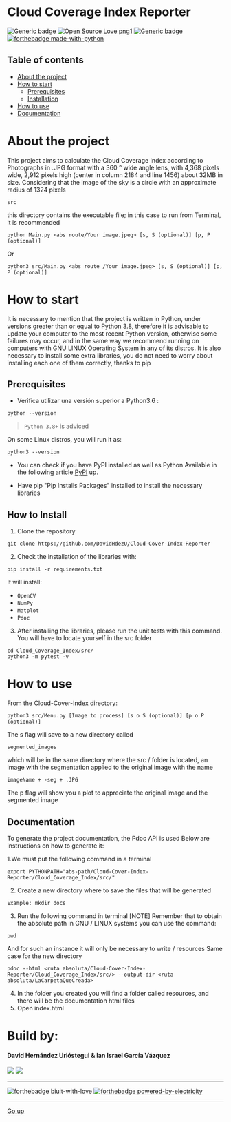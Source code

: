 # Cloud Coverage Index Reporter
[![Generic badge](https://img.shields.io/badge/version-3.09.10-<COLOR>.svg)](https://shields.io/)
[![Open Source Love png1](https://badges.frapsoft.com/os/v1/open-source.png?v=103)](https://github.com/ellerbrock/open-source-badges/)
[![Generic badge](https://img.shields.io/badge/contributors-2-blue)](https://shields.io/)  
[![forthebadge made-with-python](https://forthebadge.com/images/badges/made-with-python.svg)](https://www.python.org/)  


## Table of contents
* [About the project](#acerca-del-proyecto)
* [How to start](#como-empezar)
  * [Prerequisites](#prerequisites)
  * [Installation](#installation)
* [How to use](#uso)
* [Documentation](#Documentación)




# About the project
This project aims to calculate the Cloud Coverage Index according to Photographs in .JPG format with a 360 ° wide angle lens, with 4,368 pixels wide, 2,912 pixels high (center in column 2184 and line 1456) about 32MB in size. Considering that the image of the sky is a circle with an approximate radius of 1324 pixels 
```
src
```

this directory contains the executable file; in this case to run from Terminal, it is recommended 

```
python Main.py <abs route/Your image.jpeg> [s, S (optional)] [p, P (optional)]
```
Or
```
python3 src/Main.py <abs route /Your image.jpeg> [s, S (optional)] [p, P (optional)]
```



# How to start
It is necessary to mention that the project is written in Python, under versions greater than or equal to Python 3.8, therefore it is advisable to update your computer to the most recent Python version, otherwise some failures may occur, and in the same way we recommend running on computers with GNU LINUX Operating System in any of its distros.
It is also necessary to install some extra libraries, you do not need to worry about installing each one of them correctly, thanks to pip


## Prerequisites
* Verifica utilizar una versión superior a Python3.6 :
```
python --version
```
> `Python 3.8+` is adviced  

  On some Linux distros, you will run it as:  
  ```
  python3 --version
  ```


* You can check if you have PyPI installed as well as Python
   Available in the following article 
  [PyPI](https://www.tecmint.com/install-pip-in-linux/) up.  

* Have pip "Pip Installs Packages" installed to install the necessary libraries 

## How to Install
1. Clone the repository
```
git clone https://github.com/DavidHdezU/Cloud-Cover-Index-Reporter
```
2. Check the installation of the libraries with: 

  ```
  pip install -r requirements.txt
  ```
  It will install:
  * `OpenCV`
  * `NumPy`
  * `Matplot`
  * `Pdoc`
 3. After installing the libraries, please run the unit tests with this command. You will have to locate yourself in the src folder 
 ```
 cd Cloud_Coverage_Index/src/
 python3 -m pytest -v
 ```
 
# How to use

From the Cloud-Cover-Index directory:
```
python3 src/Menu.py [Image to process] [s o S (optional)] [p o P (optional)]
```

The s flag will save to a new directory called 
```
segmented_images
```
which will be in the same directory where the src / folder is located, an image with the segmentation applied to the original image with the name 
```
imageName + -seg + .JPG
```
The p flag will show you a plot to appreciate the original image
and the segmented image 

## Documentation

To generate the project documentation, the Pdoc API is used
Below are instructions on how to generate it:

1.We must put the following command in a terminal
```
export PYTHONPATH="abs-path/Cloud-Cover-Index-Reporter/Cloud_Coverage_Index/src/"
```
2. Create a new directory where to save the files that will be generated 
```
Example: mkdir docs
```
3. Run the following command in terminal 
[NOTE] Remember that to obtain the absolute path in GNU / LINUX systems you can use the command:
```
pwd
```
And for such an instance it will only be necessary to write / resources
Same case for the new directory

```
pdoc --html <ruta absoluta/Cloud-Cover-Index-Reporter/Cloud_Coverage_Index/src/> --output-dir <ruta absoluta/LaCarpetaQueCreada>

```
4. In the folder you created you will find a folder called resources, and there will be the documentation html files
5. Open index.html 


# Build by:
#### David Hernández Urióstegui & Ian Israel García Vázquez

[<img src="https://img.shields.io/badge/gmail-D14836?&style=for-the-badge&logo=gmail&logoColor=white"/>](https://mail.google.com/mail/?view=cm&source=mailto&to=iangarcia@ciencias.unam.mx)
[<img src="https://img.shields.io/badge/gmail-D14836?&style=for-the-badge&logo=gmail&logoColor=white"/>](https://mail.google.com/mail/?view=cm&source=mailto&to=Dhdezu@ciencias.unam.mx)





---
![forthebadge biult-with-love](https://forthebadge.com/images/badges/built-with-love.svg) 
[![forthebadge powered-by-electricity](https://forthebadge.com/images/badges/powered-by-electricity.svg)](http://ForTheBadge.com)  

---
[Go up](#Cloud_Coverage_Index_Reporter)
